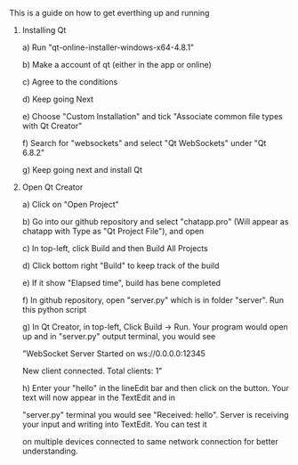This is a guide on how to get everthing up and running

1) Installing Qt

    a) Run "qt-online-installer-windows-x64-4.8.1"

    b) Make a account of qt (either in the app or online)

    c) Agree to the conditions

    d) Keep going Next

    e) Choose "Custom Installation" and tick "Associate common file types with Qt Creator"

    f) Search for "websockets" and select "Qt WebSockets" under "Qt 6.8.2"

    g) Keep going next and install Qt

2) Open Qt Creator

    a) Click on "Open Project"

    b) Go into our github repository and select "chatapp.pro" (Will appear as chatapp with Type as "Qt Project File"), and open

    c) In top-left, click Build and then Build All Projects

    d) Click bottom right "Build" to keep track of the build

    e) If it show "Elapsed time", build has bene completed

    f) In github repository, open "server.py" which is in folder "server". Run this python script
    
    g) In Qt Creator, in top-left, Click Build -> Run. Your program would open up and in "server.py" output terminal, you would see
    
    "WebSocket Server Started on ws://0.0.0.0:12345
    
    New client connected. Total clients: 1" 

    h) Enter your "hello" in the lineEdit bar and then click on the button. Your text will now appear in the TextEdit and in 
    
    "server.py" terminal you would see "Received: hello". Server is receiving your input and writing into TextEdit. You can test it
    
    on multiple devices connected to same network connection for better understanding.